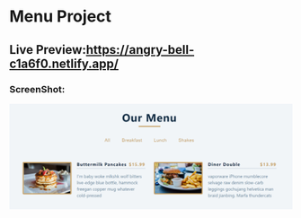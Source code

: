 # Menu Project
## Live Preview:https://angry-bell-c1a6f0.netlify.app/
### ScreenShot:
<img src="./bbb.png">
